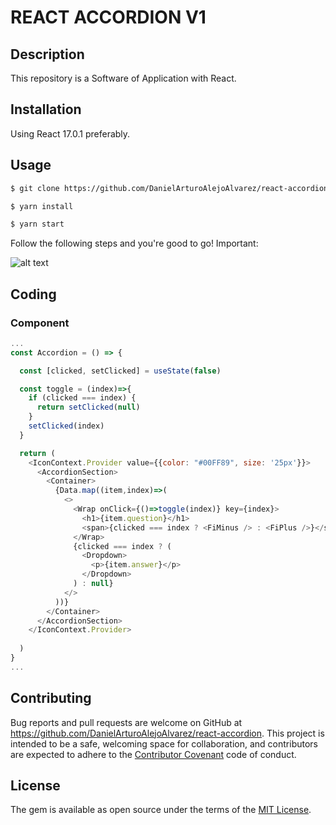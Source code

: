 # REACT ACCORDION V1

## Description

This repository is a Software of Application with React.

## Installation

Using React 17.0.1 preferably.


## Usage

```html
$ git clone https://github.com/DanielArturoAlejoAlvarez/react-accordion[NAME APP]

$ yarn install 

$ yarn start
```

Follow the following steps and you're good to go! Important:

![alt text](https://reactjsexample.com/content/images/2018/04/React-Accordion.gif)

## Coding

### Component

```javascript
...
const Accordion = () => {

  const [clicked, setClicked] = useState(false)

  const toggle = (index)=>{
    if (clicked === index) {
      return setClicked(null)
    }
    setClicked(index)
  }

  return (
    <IconContext.Provider value={{color: "#00FF89", size: '25px'}}>
      <AccordionSection>
        <Container>
          {Data.map((item,index)=>(
            <>
              <Wrap onClick={()=>toggle(index)} key={index}>
                <h1>{item.question}</h1>
                <span>{clicked === index ? <FiMinus /> : <FiPlus />}</span>
              </Wrap>
              {clicked === index ? (
                <Dropdown>
                  <p>{item.answer}</p>
                </Dropdown>
              ) : null}              
            </>
          ))}
        </Container>
      </AccordionSection>
    </IconContext.Provider>
    
  )
}
...
```

## Contributing

Bug reports and pull requests are welcome on GitHub at https://github.com/DanielArturoAlejoAlvarez/react-accordion. This project is intended to be a safe, welcoming space for collaboration, and contributors are expected to adhere to the [Contributor Covenant](http://contributor-covenant.org) code of conduct.

## License

The gem is available as open source under the terms of the [MIT License](http://opensource.org/licenses/MIT).

```

```